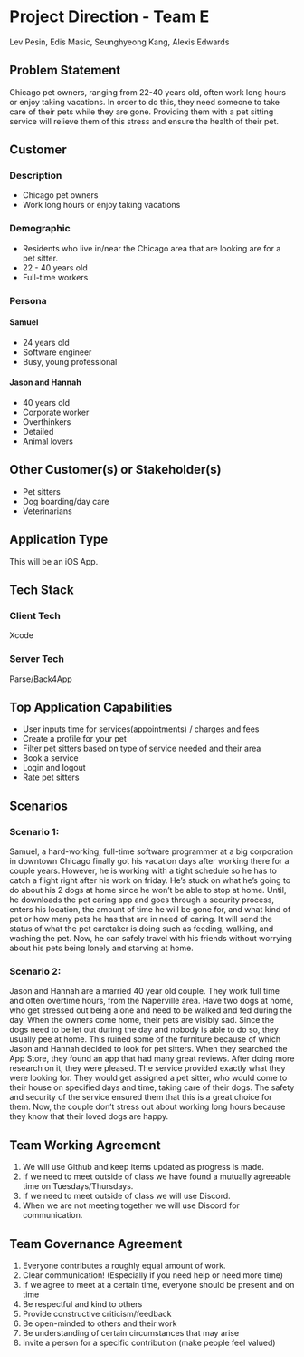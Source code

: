 # Project Direction - Team E
Lev Pesin, Edis Masic, Seunghyeong Kang, Alexis Edwards


## Problem Statement

Chicago pet owners, ranging from 22-40 years old, often work long hours or enjoy taking vacations. In order to do this, they need someone to take care of their pets while they are gone. Providing them with a pet sitting service will relieve them of this stress and ensure the health of their pet.


## Customer

### Description

- Chicago pet owners
- Work long hours or enjoy taking vacations

### Demographic

- Residents who live in/near the Chicago area that are looking are for a pet sitter.
- 22 - 40 years old
- Full-time workers

### Persona

#### Samuel

- 24 years old
- Software engineer
- Busy, young professional

#### Jason and Hannah

- 40 years old
- Corporate worker
- Overthinkers
- Detailed
- Animal lovers


## Other Customer(s) or Stakeholder(s)

- Pet sitters
- Dog boarding/day care
- Veterinarians


## Application Type

This will be an iOS App.


## Tech Stack

### Client Tech

Xcode

### Server Tech

Parse/Back4App


## Top Application Capabilities

- User inputs time for services(appointments) / charges and fees
- Create a profile for your pet
- Filter pet sitters based on type of service needed and their area
- Book a service
- Login and logout
- Rate pet sitters


## Scenarios

### Scenario 1:

Samuel, a hard-working, full-time software programmer at a big corporation in downtown Chicago finally got his vacation days after working there for a couple years. However, he is working with a tight schedule so he has to catch a flight right after his work on friday. He’s stuck on what he’s going to do about his 2 dogs at home since he won’t be able to stop at home. Until, he downloads the pet caring app and goes through a security process, enters his location, the amount of time he will be gone for, and what kind of pet or how many pets he has that are in need of caring. It will send the status of what the pet caretaker is doing such as feeding, walking, and washing the pet. Now, he can safely travel with his friends without worrying about his pets being lonely and starving at home.

### Scenario 2:

Jason and Hannah are a married 40 year old couple. They work full time and often overtime hours, from the Naperville area. Have two dogs at home, who get stressed out being alone and need to be walked and fed during the day. When the owners come home, their pets are visibly sad. Since the dogs need to be let out during the day and nobody is able to do so, they usually pee at home. This ruined some of the furniture because of which Jason and Hannah decided to look for pet sitters. When they searched the App Store, they found an app that had many great reviews. After doing more research on it, they were pleased. The service provided exactly what they were looking for. They would get assigned a pet sitter, who would come to their house on specified days and time, taking care of their dogs. The safety and security of the service ensured them that this is a great choice for them. Now, the couple don’t stress out about working long hours because they know that their loved dogs are happy.


## Team Working Agreement

1. We will use Github and keep items updated as progress is made.
2. If we need to meet outside of class we have found a mutually agreeable time on Tuesdays/Thursdays.
3. If we need to meet outside of class we will use Discord.
4. When we are not meeting together we will use Discord for communication.


## Team Governance Agreement

1. Everyone contributes a roughly equal amount of work.
2. Clear communication! (Especially if you need help or need more time)
3. If we agree to meet at a certain time, everyone should be present and on time
4. Be respectful and kind to others
5. Provide constructive criticism/feedback
6. Be open-minded to others and their work
7. Be understanding of certain circumstances that may arise
8. Invite a person for a specific contribution (make people feel valued)
